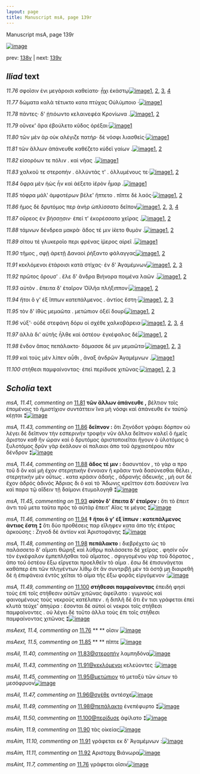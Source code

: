 ```yaml
---
layout: page
title: Manuscript msA, page 139r
---
```


Manuscript msA, page 139r

[![image](http://www.homermultitext.org/iipsrv?OBJ=IIP,1.0&FIF=/project/homer/pyramidal/deepzoom/hmt/vaimg/2017a/VA139RN_0311.tif&WID=100&CVT=JPEG)](http://www.homermultitext.org/ict2/?urn=urn:cite2:hmt:vaimg.2017a:VA139RN_0311)

prev:  [138v](../138v) | next:  [139v](../139v)

## *Iliad* text

*11.76* <a id="11.76"/> σφοῖσιν ἐνι μεγάροισι καθείατο· ᾗχι ἑκάστῳ[![image](http://www.homermultitext.org/iipsrv?OBJ=IIP,1.0&FIF=/project/homer/pyramidal/deepzoom/hmt/vaimg/2017a/VA139RN_0311.tif&RGN=0.1884,0.2195,0.3808,0.0293&WID=1000&CVT=JPEG)](http://www.homermultitext.org/ict2/?urn=urn:cite2:hmt:vaimg.2017a:VA139RN_0311@0.1884,0.2195,0.3808,0.0293)[1](#msAint_11.7), [2](#msAext_11.4), [3](#msAim_11.3001), [4](#msA_11.164)

*11.77* <a id="11.77"/> δώματα καλὰ τέτυκτο κατα πτύχας Οὐλύμποιο ·[![image](http://www.homermultitext.org/iipsrv?OBJ=IIP,1.0&FIF=/project/homer/pyramidal/deepzoom/hmt/vaimg/2017a/VA139RN_0311.tif&RGN=0.1824,0.2436,0.4228,0.0278&WID=1000&CVT=JPEG)](http://www.homermultitext.org/ict2/?urn=urn:cite2:hmt:vaimg.2017a:VA139RN_0311@0.1824,0.2436,0.4228,0.0278)[1](#msA_11.164)

*11.78* <a id="11.78"/> πάντες· δ' ᾐτιόωντο κελαινεφέα Κρονίωνα .[![image](http://www.homermultitext.org/iipsrv?OBJ=IIP,1.0&FIF=/project/homer/pyramidal/deepzoom/hmt/vaimg/2017a/VA139RN_0311.tif&RGN=0.1844,0.2624,0.3958,0.0263&WID=1000&CVT=JPEG)](http://www.homermultitext.org/ict2/?urn=urn:cite2:hmt:vaimg.2017a:VA139RN_0311@0.1844,0.2624,0.3958,0.0263)[1](#msA_11.164), [2](#msA_11.40)

*11.79* <a id="11.79"/> οὕνεκ' ἄρα ἐβούλετο κῦδος ὀρέξαι·[![image](http://www.homermultitext.org/iipsrv?OBJ=IIP,1.0&FIF=/project/homer/pyramidal/deepzoom/hmt/vaimg/2017a/VA139RN_0311.tif&RGN=0.1794,0.2812,0.3918,0.0293&WID=1000&CVT=JPEG)](http://www.homermultitext.org/ict2/?urn=urn:cite2:hmt:vaimg.2017a:VA139RN_0311@0.1794,0.2812,0.3918,0.0293)[1](#msA_11.164)

*11.80* <a id="11.80"/> τῶν μὲν ὰρ οὐκ αλέγιζε πατήρ· δὲ νόσφι λιασθεὶς·[![image](http://www.homermultitext.org/iipsrv?OBJ=IIP,1.0&FIF=/project/homer/pyramidal/deepzoom/hmt/vaimg/2017a/VA139RN_0311.tif&RGN=0.1804,0.303,0.4218,0.0263&WID=1000&CVT=JPEG)](http://www.homermultitext.org/ict2/?urn=urn:cite2:hmt:vaimg.2017a:VA139RN_0311@0.1804,0.303,0.4218,0.0263)[1](#msA_11.164)

*11.81* <a id="11.81"/> τῶν ἄλλων ἀπάνευθε καθέζετο κύδεϊ γαίων .[![image](http://www.homermultitext.org/iipsrv?OBJ=IIP,1.0&FIF=/project/homer/pyramidal/deepzoom/hmt/vaimg/2017a/VA139RN_0311.tif&RGN=0.1784,0.3195,0.4158,0.0331&WID=1000&CVT=JPEG)](http://www.homermultitext.org/ict2/?urn=urn:cite2:hmt:vaimg.2017a:VA139RN_0311@0.1784,0.3195,0.4158,0.0331)[1](#msA_11.41), [2](#msA_11.164)

*11.82* <a id="11.82"/> εἰσορόων τε πόλιν . καὶ νῆας .[![image](http://www.homermultitext.org/iipsrv?OBJ=IIP,1.0&FIF=/project/homer/pyramidal/deepzoom/hmt/vaimg/2017a/VA139RN_0311.tif&RGN=0.1794,0.3376,0.4058,0.0293&WID=1000&CVT=JPEG)](http://www.homermultitext.org/ict2/?urn=urn:cite2:hmt:vaimg.2017a:VA139RN_0311@0.1794,0.3376,0.4058,0.0293)[1](#msA_11.164)

*11.83* <a id="11.83"/> χαλκοῦ τε στεροπήν . ὀλλύντάς τ' . ὀλλυμένους τε·[![image](http://www.homermultitext.org/iipsrv?OBJ=IIP,1.0&FIF=/project/homer/pyramidal/deepzoom/hmt/vaimg/2017a/VA139RN_0311.tif&RGN=0.1784,0.3594,0.4118,0.0301&WID=1000&CVT=JPEG)](http://www.homermultitext.org/ict2/?urn=urn:cite2:hmt:vaimg.2017a:VA139RN_0311@0.1784,0.3594,0.4118,0.0301)[1](#msAil_11.40), [2](#msA_11.164)

*11.84* <a id="11.84"/> ὄφρα μὲν ἠὼς ἦν καὶ ἀέξετο ἱ̈ερὸν ἦμαρ .[![image](http://www.homermultitext.org/iipsrv?OBJ=IIP,1.0&FIF=/project/homer/pyramidal/deepzoom/hmt/vaimg/2017a/VA139RN_0311.tif&RGN=0.1693,0.3767,0.3858,0.0323&WID=1000&CVT=JPEG)](http://www.homermultitext.org/ict2/?urn=urn:cite2:hmt:vaimg.2017a:VA139RN_0311@0.1693,0.3767,0.3858,0.0323)[1](#msA_11.164)

*11.85* <a id="11.85"/> τόφρα μάλ' ἀμφοτέρων βέλε' ἥπτετο . πῖπτε δὲ λαός·[![image](http://www.homermultitext.org/iipsrv?OBJ=IIP,1.0&FIF=/project/homer/pyramidal/deepzoom/hmt/vaimg/2017a/VA139RN_0311.tif&RGN=0.1764,0.3992,0.4369,0.0271&WID=1000&CVT=JPEG)](http://www.homermultitext.org/ict2/?urn=urn:cite2:hmt:vaimg.2017a:VA139RN_0311@0.1764,0.3992,0.4369,0.0271)[1](#msA_11.164), [2](#msAext_11.5)

*11.86* <a id="11.86"/> ῆμος δὲ δρυτόμος περ ἀνὴρ ὡπλίσσατο δεῖπον[![image](http://www.homermultitext.org/iipsrv?OBJ=IIP,1.0&FIF=/project/homer/pyramidal/deepzoom/hmt/vaimg/2017a/VA139RN_0311.tif&RGN=0.1754,0.415,0.4008,0.0271&WID=1000&CVT=JPEG)](http://www.homermultitext.org/ict2/?urn=urn:cite2:hmt:vaimg.2017a:VA139RN_0311@0.1754,0.415,0.4008,0.0271)[1](#msA_11.43), [2](#msAil_11.41), [3](#msA_11.42), [4](#msA_11.164)

*11.87* <a id="11.87"/> οὔρεος ἐν βήσσῃσιν· ἐπεί τ' ἐκορέσσατο χεῖρας .[![image](http://www.homermultitext.org/iipsrv?OBJ=IIP,1.0&FIF=/project/homer/pyramidal/deepzoom/hmt/vaimg/2017a/VA139RN_0311.tif&RGN=0.1754,0.4323,0.4198,0.0286&WID=1000&CVT=JPEG)](http://www.homermultitext.org/ict2/?urn=urn:cite2:hmt:vaimg.2017a:VA139RN_0311@0.1754,0.4323,0.4198,0.0286)[1](#msAil_11.42), [2](#msA_11.164)

*11.88* <a id="11.88"/> τάμνων δένδρεα μακρὰ· ἅδος τέ μιν ί̈κετο θυμὸν .[![image](http://www.homermultitext.org/iipsrv?OBJ=IIP,1.0&FIF=/project/homer/pyramidal/deepzoom/hmt/vaimg/2017a/VA139RN_0311.tif&RGN=0.1733,0.4519,0.4339,0.0271&WID=1000&CVT=JPEG)](http://www.homermultitext.org/ict2/?urn=urn:cite2:hmt:vaimg.2017a:VA139RN_0311@0.1733,0.4519,0.4339,0.0271)[1](#msA_11.44), [2](#msA_11.164)

*11.89* <a id="11.89"/> σίτου τὲ γλυκεροῖο περι φρένας ί̈μερος αἱρεῖ .[![image](http://www.homermultitext.org/iipsrv?OBJ=IIP,1.0&FIF=/project/homer/pyramidal/deepzoom/hmt/vaimg/2017a/VA139RN_0311.tif&RGN=0.1713,0.4692,0.4228,0.0308&WID=1000&CVT=JPEG)](http://www.homermultitext.org/ict2/?urn=urn:cite2:hmt:vaimg.2017a:VA139RN_0311@0.1713,0.4692,0.4228,0.0308)[1](#msA_11.164)

*11.90* <a id="11.90"/> τῆμος , σφῇ ἀρετῇ Δαναοὶ ῥήξαντο φάλαγγας[![image](http://www.homermultitext.org/iipsrv?OBJ=IIP,1.0&FIF=/project/homer/pyramidal/deepzoom/hmt/vaimg/2017a/VA139RN_0311.tif&RGN=0.1774,0.4895,0.3898,0.0308&WID=1000&CVT=JPEG)](http://www.homermultitext.org/ict2/?urn=urn:cite2:hmt:vaimg.2017a:VA139RN_0311@0.1774,0.4895,0.3898,0.0308)[1](#msAim_11.9), [2](#msA_11.164)

*11.91* <a id="11.91"/> κεκλόμενοι ἑτάροισι κατὰ στίχας· ἐν δ' Ἀγαμέμνων[![image](http://www.homermultitext.org/iipsrv?OBJ=IIP,1.0&FIF=/project/homer/pyramidal/deepzoom/hmt/vaimg/2017a/VA139RN_0311.tif&RGN=0.1764,0.5113,0.4279,0.0263&WID=1000&CVT=JPEG)](http://www.homermultitext.org/ict2/?urn=urn:cite2:hmt:vaimg.2017a:VA139RN_0311@0.1764,0.5113,0.4279,0.0263)[1](#msAil_11.43), [2](#msAim_11.10), [3](#msA_11.164)

*11.92* <a id="11.92"/> πρῶτος ὄρουσ' . ἕλε δ' ἄνδρα Βιήνορα ποιμένα λαῶν .[![image](http://www.homermultitext.org/iipsrv?OBJ=IIP,1.0&FIF=/project/homer/pyramidal/deepzoom/hmt/vaimg/2017a/VA139RN_0311.tif&RGN=0.1713,0.5308,0.4409,0.0241&WID=1000&CVT=JPEG)](http://www.homermultitext.org/ict2/?urn=urn:cite2:hmt:vaimg.2017a:VA139RN_0311@0.1713,0.5308,0.4409,0.0241)[1](#msAim_11.11), [2](#msA_11.164)

*11.93* <a id="11.93"/> αὐτὸν . ἔπειτα δ' ἑταῖρον Ὀϊλῆα πλήξιππον·[![image](http://www.homermultitext.org/iipsrv?OBJ=IIP,1.0&FIF=/project/homer/pyramidal/deepzoom/hmt/vaimg/2017a/VA139RN_0311.tif&RGN=0.1723,0.5451,0.3968,0.0308&WID=1000&CVT=JPEG)](http://www.homermultitext.org/ict2/?urn=urn:cite2:hmt:vaimg.2017a:VA139RN_0311@0.1723,0.5451,0.3968,0.0308)[1](#msA_11.45), [2](#msA_11.164)

*11.94* <a id="11.94"/> ἤτοι ὅ γ' ἐξ ἵππων κατεπάλμενος . ἀντίος ἔστη·[![image](http://www.homermultitext.org/iipsrv?OBJ=IIP,1.0&FIF=/project/homer/pyramidal/deepzoom/hmt/vaimg/2017a/VA139RN_0311.tif&RGN=0.1713,0.5662,0.3988,0.0286&WID=1000&CVT=JPEG)](http://www.homermultitext.org/ict2/?urn=urn:cite2:hmt:vaimg.2017a:VA139RN_0311@0.1713,0.5662,0.3988,0.0286)[1](#msAil_11.44), [2](#msA_11.46), [3](#msA_11.164)

*11.95* <a id="11.95"/> τὸν δ' ἰ̈θὺς μεμαῶτα . μετώπιον ὀξέϊ δουρὶ[![image](http://www.homermultitext.org/iipsrv?OBJ=IIP,1.0&FIF=/project/homer/pyramidal/deepzoom/hmt/vaimg/2017a/VA139RN_0311.tif&RGN=0.1754,0.5872,0.3948,0.0248&WID=1000&CVT=JPEG)](http://www.homermultitext.org/ict2/?urn=urn:cite2:hmt:vaimg.2017a:VA139RN_0311@0.1754,0.5872,0.3948,0.0248)[1](#msAil_11.45), [2](#msA_11.164)

*11.96* <a id="11.96"/> νύξ'· οὐδὲ στεφάνη δόρυ οἱ σχέθε χαλκοβάρεια·[![image](http://www.homermultitext.org/iipsrv?OBJ=IIP,1.0&FIF=/project/homer/pyramidal/deepzoom/hmt/vaimg/2017a/VA139RN_0311.tif&RGN=0.1683,0.6038,0.4309,0.0308&WID=1000&CVT=JPEG)](http://www.homermultitext.org/ict2/?urn=urn:cite2:hmt:vaimg.2017a:VA139RN_0311@0.1683,0.6038,0.4309,0.0308)[1](#msAil_11.46), [2](#msAim_11.3002), [3](#msAil_11.47), [4](#msA_11.164)

*11.97* <a id="11.97"/> ἀλλὰ δι' αὐτῆς ἦλθε καὶ ὀστέου· ἐγκέφαλος δὲ[![image](http://www.homermultitext.org/iipsrv?OBJ=IIP,1.0&FIF=/project/homer/pyramidal/deepzoom/hmt/vaimg/2017a/VA139RN_0311.tif&RGN=0.1683,0.6226,0.4028,0.0323&WID=1000&CVT=JPEG)](http://www.homermultitext.org/ict2/?urn=urn:cite2:hmt:vaimg.2017a:VA139RN_0311@0.1683,0.6226,0.4028,0.0323)[1](#msA_11.47), [2](#msA_11.164)

*11.98* <a id="11.98"/> ἔνδον ἅπας πεπάλακτο· δάμασσε δέ μιν μεμαῶτα·[![image](http://www.homermultitext.org/iipsrv?OBJ=IIP,1.0&FIF=/project/homer/pyramidal/deepzoom/hmt/vaimg/2017a/VA139RN_0311.tif&RGN=0.1643,0.6429,0.4589,0.0286&WID=1000&CVT=JPEG)](http://www.homermultitext.org/ict2/?urn=urn:cite2:hmt:vaimg.2017a:VA139RN_0311@0.1643,0.6429,0.4589,0.0286)[1](#msA_11.48), [2](#msAil_11.49), [3](#msA_11.164)

*11.99* <a id="11.99"/> καὶ τοὺς μὲν λίπεν αὖθι , ἄναξ ἀνδρῶν Ἀγαμέμνων .[![image](http://www.homermultitext.org/iipsrv?OBJ=IIP,1.0&FIF=/project/homer/pyramidal/deepzoom/hmt/vaimg/2017a/VA139RN_0311.tif&RGN=0.1653,0.6624,0.4439,0.0278&WID=1000&CVT=JPEG)](http://www.homermultitext.org/ict2/?urn=urn:cite2:hmt:vaimg.2017a:VA139RN_0311@0.1653,0.6624,0.4439,0.0278)[1](#msA_11.164)

*11.100* <a id="11.100"/> στήθεσι παμφαίνοντας· ἐπεὶ περίδυσε χιτῶνας·[![image](http://www.homermultitext.org/iipsrv?OBJ=IIP,1.0&FIF=/project/homer/pyramidal/deepzoom/hmt/vaimg/2017a/VA139RN_0311.tif&RGN=0.1703,0.682,0.4259,0.0316&WID=1000&CVT=JPEG)](http://www.homermultitext.org/ict2/?urn=urn:cite2:hmt:vaimg.2017a:VA139RN_0311@0.1703,0.682,0.4259,0.0316)[1](#msA_11.49), [2](#msA_11.164), [3](#msAil_11.50)

## *Scholia* text

*msA, 11.41, commenting on* [11.81](#11.81)  <a id="msA_11.41"/> **τῶν ἄλλων ἀπάνευθε ,** βέλτιον τοῖς ἑπομένοις τὸ ἡμιστίχιον συντάττειν ἵνα μὴ νόσφι καὶ ἀπάνευθε ἐν ταὐτῷ κέῃται ⁑[![image](http://www.homermultitext.org/iipsrv?OBJ=IIP,1.0&FIF=/project/homer/pyramidal/deepzoom/hmt/vaimg/2017a/VA139RN_0311.tif&RGN=0.172,0.1605,0.639,0.0285&WID=1000&CVT=JPEG)](http://www.homermultitext.org/ict2/?urn=urn:cite2:hmt:vaimg.2017a:VA139RN_0311@0.172,0.1605,0.639,0.0285)

*msA, 11.43, commenting on* [11.86](#11.86)  <a id="msA_11.43"/> **δεῖπνον :** ὅτι Ζηνόδοτ γράφει δόρπον οὐ λέγει δὲ δεῖπνον τὴν εσπερινὴν τροφὴν νῦν ἀλλα δεῖπνον καλεῖ ὃ ἡμεῖς ἄριστον καθ ἣν ώραν καὶ ὁ δρυτόμος ἀριστοποιεῖται ἥγουν ὁ ὑλοτόμος ὁ ξυλοτόμος δρῦν γὰρ ἐκάλουν οἱ παλαιοι ἀπο τοῦ ἀρχαιοτέρου πᾶν δένδρον ⁑[![image](http://www.homermultitext.org/iipsrv?OBJ=IIP,1.0&FIF=/project/homer/pyramidal/deepzoom/hmt/vaimg/2017a/VA139RN_0311.tif&RGN=0.592,0.2146,0.226,0.0765&WID=1000&CVT=JPEG)](http://www.homermultitext.org/ict2/?urn=urn:cite2:hmt:vaimg.2017a:VA139RN_0311@0.592,0.2146,0.226,0.0765)

*msA, 11.44, commenting on* [11.88](#11.88)  <a id="msA_11.44"/> **ἅδος τέ μιν :** δασυντέον , τὸ γὰρ α προ τοῦ δ ὃν καὶ μὴ έχον στερητικὴν ἔννοιαν ῆ κρᾶσιν τινὰ δασύνεσθαι θέλει , στερητικὴν μὲν οὕτως . κατα κράσιν ἀδαής , ἀδρανής ἀδευκής , μὴ ουτ δὲ ἔχον ἁδρός ἀδινός Ἀδριας δι ὃ καὶ τὸ Ἅδωνις κρεῖττον ἐστι δασύνειν ἵνα καὶ παρα τῷ αἴδειν τῇ δαίμονι ἐτυμολογηθ ⁑[![image](http://www.homermultitext.org/iipsrv?OBJ=IIP,1.0&FIF=/project/homer/pyramidal/deepzoom/hmt/vaimg/2017a/VA139RN_0311.tif&RGN=0.588,0.2813,0.239,0.09&WID=1000&CVT=JPEG)](http://www.homermultitext.org/ict2/?urn=urn:cite2:hmt:vaimg.2017a:VA139RN_0311@0.588,0.2813,0.239,0.09)

*msA, 11.45, commenting on* [11.93](#11.93)  <a id="msA_11.45"/> **αὐτὸν δ' ἔπειτα δ' ἑταῖρον :** ὅτι τὸ ἔπειτ ἀντι τοῦ μετα ταῦτα πρὸς τὸ αὐτὰρ ἔπειτ' Αἴας τε μέγας ⁑[![image](http://www.homermultitext.org/iipsrv?OBJ=IIP,1.0&FIF=/project/homer/pyramidal/deepzoom/hmt/vaimg/2017a/VA139RN_0311.tif&RGN=0.603,0.3668,0.213,0.0488&WID=1000&CVT=JPEG)](http://www.homermultitext.org/ict2/?urn=urn:cite2:hmt:vaimg.2017a:VA139RN_0311@0.603,0.3668,0.213,0.0488)

*msA, 11.46, commenting on* [11.94](#11.94)  <a id="msA_11.46"/> **‡ ἤτοι ὅ γ' ἐξ ἵππων : κατεπάλμενος ἀντιος ἔστη ⁑** ὅτι δύο προθέσεις παρ εἴληφεν κατα ἀπο τῆς ἑτέρας ἀρκούσης : Ζηνοδ δὲ ἀντίον καὶ Ἀριστοφάνης ⁑[![image](http://www.homermultitext.org/iipsrv?OBJ=IIP,1.0&FIF=/project/homer/pyramidal/deepzoom/hmt/vaimg/2017a/VA139RN_0311.tif&RGN=0.126,0.7194,0.672,0.03&WID=1000&CVT=JPEG)](http://www.homermultitext.org/ict2/?urn=urn:cite2:hmt:vaimg.2017a:VA139RN_0311@0.126,0.7194,0.672,0.03)

*msA, 11.48, commenting on* [11.98](#11.98)  <a id="msA_11.48"/> **πεπάλακτο :** διεβρέχετο ὡς τὸ παλάσσετο δ' αἵματι θώρηξ καὶ λύθρῳ παλάσσετο δὲ χεῖρας . φησὶν οὖν τὸν ἐγκέφαλον ἐμπεπλῆσθαι τοῦ αἵματος . σφιγγομένου γὰρ τοῦ δόρατος , ἀπο τοῦ ὀστέου ἔξω εἴργεται προελθεῖν τὸ αἷμα . ἔσω δὲ ἐπισυνάγεται καθάπερ ἐπι τῶν πληγέντων λίθῳ ὅτ ἂν συντριβῇ μὲν τὰ ὀστᾷ μη διαιρεθῆ δὲ ἡ ἐπιφάνεια ἐντὸς χεῖται τὸ αἷμα τῆς ἕξω φορᾶς εἰργόμενον :[![image](http://www.homermultitext.org/iipsrv?OBJ=IIP,1.0&FIF=/project/homer/pyramidal/deepzoom/hmt/vaimg/2017a/VA139RN_0311.tif&RGN=0.151,0.7457,0.65,0.0518&WID=1000&CVT=JPEG)](http://www.homermultitext.org/ict2/?urn=urn:cite2:hmt:vaimg.2017a:VA139RN_0311@0.151,0.7457,0.65,0.0518)

*msA, 11.49, commenting on* [11.100](#11.100)  <a id="msA_11.49"/> **στήθεσσι παμφαίνοντας** ἐπειδὴ φησὶ τοὺς ἐπὶ τοῖς στήθεσιν αὐτῶν χιτῶνας ἀφείλατο : γυμνοὺς καὶ φαινομένους τοὺς νεκροὺς κατέλιπεν . ἡ διπλῆ δὲ ὅτι ἔν τισι γράφεται ἐπεὶ κλυτὰ τεύχε' ἀπηύρα : ἔσονται δὲ αὐτοὶ οἱ νεκροι τοῖς στήθεσι παμφαίνοντες . οὐ λέγει δὲ τοῦτο ἀλλα τοὺς ἐπι τοῖς στήθεσι παμφαίνοντας χιτῶνας ⁑[![image](http://www.homermultitext.org/iipsrv?OBJ=IIP,1.0&FIF=/project/homer/pyramidal/deepzoom/hmt/vaimg/2017a/VA139RN_0311.tif&RGN=0.155,0.7824,0.639,0.0518&WID=1000&CVT=JPEG)](http://www.homermultitext.org/ict2/?urn=urn:cite2:hmt:vaimg.2017a:VA139RN_0311@0.155,0.7824,0.639,0.0518)

*msAext, 11.4, commenting on* [11.76](#11.76)  <a id="msAext_11.4"/> **					 				** 					 οῖσιν 				[![image](http://www.homermultitext.org/iipsrv?OBJ=IIP,1.0&FIF=/project/homer/pyramidal/deepzoom/hmt/vaimg/2017a/VA139RN_0311.tif&RGN=0.8577,0.2414,0.0421,0.0173&WID=1000&CVT=JPEG)](http://www.homermultitext.org/ict2/?urn=urn:cite2:hmt:vaimg.2017a:VA139RN_0311@0.8577,0.2414,0.0421,0.0173)

*msAext, 11.5, commenting on* [11.85](#11.85)  <a id="msAext_11.5"/> **					 				** 					 πῖπτε 				[![image](http://www.homermultitext.org/iipsrv?OBJ=IIP,1.0&FIF=/project/homer/pyramidal/deepzoom/hmt/vaimg/2017a/VA139RN_0311.tif&RGN=0.8557,0.4075,0.0411,0.0218&WID=1000&CVT=JPEG)](http://www.homermultitext.org/ict2/?urn=urn:cite2:hmt:vaimg.2017a:VA139RN_0311@0.8557,0.4075,0.0411,0.0218)

*msAil, 11.40, commenting on* [11.83@στεροπήν](#11.83@στεροπήν)  <a id="msAil_11.40"/> λαμπηδόνα[![image](http://www.homermultitext.org/iipsrv?OBJ=IIP,1.0&FIF=/project/homer/pyramidal/deepzoom/hmt/vaimg/2017a/VA139RN_0311.tif&RGN=0.296,0.3536,0.059,0.015&WID=1000&CVT=JPEG)](http://www.homermultitext.org/ict2/?urn=urn:cite2:hmt:vaimg.2017a:VA139RN_0311@0.296,0.3536,0.059,0.015)

*msAil, 11.43, commenting on* [11.91@κεκλόμενοι](#11.91@κεκλόμενοι)  <a id="msAil_11.43"/> κελεύοντες :[![image](http://www.homermultitext.org/iipsrv?OBJ=IIP,1.0&FIF=/project/homer/pyramidal/deepzoom/hmt/vaimg/2017a/VA139RN_0311.tif&RGN=0.216,0.5053,0.059,0.0143&WID=1000&CVT=JPEG)](http://www.homermultitext.org/ict2/?urn=urn:cite2:hmt:vaimg.2017a:VA139RN_0311@0.216,0.5053,0.059,0.0143)

*msAil, 11.45, commenting on* [11.95@μετώπιον](#11.95@μετώπιον)  <a id="msAil_11.45"/> τὸ μεταξὺ τῶν ώτων τὸ μεσόφρυον[![image](http://www.homermultitext.org/iipsrv?OBJ=IIP,1.0&FIF=/project/homer/pyramidal/deepzoom/hmt/vaimg/2017a/VA139RN_0311.tif&RGN=0.399,0.5856,0.133,0.0135&WID=1000&CVT=JPEG)](http://www.homermultitext.org/ict2/?urn=urn:cite2:hmt:vaimg.2017a:VA139RN_0311@0.399,0.5856,0.133,0.0135)

*msAil, 11.47, commenting on* [11.96@σχέθε](#11.96@σχέθε)  <a id="msAil_11.47"/> αντέσχε[![image](http://www.homermultitext.org/iipsrv?OBJ=IIP,1.0&FIF=/project/homer/pyramidal/deepzoom/hmt/vaimg/2017a/VA139RN_0311.tif&RGN=0.42,0.6044,0.057,0.0143&WID=1000&CVT=JPEG)](http://www.homermultitext.org/ict2/?urn=urn:cite2:hmt:vaimg.2017a:VA139RN_0311@0.42,0.6044,0.057,0.0143)

*msAil, 11.49, commenting on* [11.98@πεπάλακτο](#11.98@πεπάλακτο)  <a id="msAil_11.49"/> ἐνεπέφυρτο ⁑[![image](http://www.homermultitext.org/iipsrv?OBJ=IIP,1.0&FIF=/project/homer/pyramidal/deepzoom/hmt/vaimg/2017a/VA139RN_0311.tif&RGN=0.336,0.6426,0.082,0.0135&WID=1000&CVT=JPEG)](http://www.homermultitext.org/ict2/?urn=urn:cite2:hmt:vaimg.2017a:VA139RN_0311@0.336,0.6426,0.082,0.0135)

*msAil, 11.50, commenting on* [11.100@περίδυσε](#11.100@περίδυσε)  <a id="msAil_11.50"/> ἀφίλατο ⁑[![image](http://www.homermultitext.org/iipsrv?OBJ=IIP,1.0&FIF=/project/homer/pyramidal/deepzoom/hmt/vaimg/2017a/VA139RN_0311.tif&RGN=0.474,0.6824,0.046,0.015&WID=1000&CVT=JPEG)](http://www.homermultitext.org/ict2/?urn=urn:cite2:hmt:vaimg.2017a:VA139RN_0311@0.474,0.6824,0.046,0.015)

*msAim, 11.9, commenting on* [11.90](#11.90)  <a id="msAim_11.9"/> τὰς οἰκείας[![image](http://www.homermultitext.org/iipsrv?OBJ=IIP,1.0&FIF=/project/homer/pyramidal/deepzoom/hmt/vaimg/2017a/VA139RN_0311.tif&RGN=0.5691,0.497,0.0601,0.0173&WID=1000&CVT=JPEG)](http://www.homermultitext.org/ict2/?urn=urn:cite2:hmt:vaimg.2017a:VA139RN_0311@0.5691,0.497,0.0601,0.0173)

*msAim, 11.10, commenting on* [11.91](#11.91)  <a id="msAim_11.10"/> γράφεται εκ δ' Ἀγαμέμνων :[![image](http://www.homermultitext.org/iipsrv?OBJ=IIP,1.0&FIF=/project/homer/pyramidal/deepzoom/hmt/vaimg/2017a/VA139RN_0311.tif&RGN=0.5942,0.5143,0.0591,0.0233&WID=1000&CVT=JPEG)](http://www.homermultitext.org/ict2/?urn=urn:cite2:hmt:vaimg.2017a:VA139RN_0311@0.5942,0.5143,0.0591,0.0233)

*msAim, 11.11, commenting on* [11.92](#11.92)  <a id="msAim_11.11"/> Αρισταρχ Βιάνωρα[![image](http://www.homermultitext.org/iipsrv?OBJ=IIP,1.0&FIF=/project/homer/pyramidal/deepzoom/hmt/vaimg/2017a/VA139RN_0311.tif&RGN=0.6062,0.5361,0.0882,0.0165&WID=1000&CVT=JPEG)](http://www.homermultitext.org/ict2/?urn=urn:cite2:hmt:vaimg.2017a:VA139RN_0311@0.6062,0.5361,0.0882,0.0165)

*msAint, 11.7, commenting on* [11.76](#11.76)  <a id="msAint_11.7"/> γράφεται οῖσιν[![image](http://www.homermultitext.org/iipsrv?OBJ=IIP,1.0&FIF=/project/homer/pyramidal/deepzoom/hmt/vaimg/2017a/VA139RN_0311.tif&RGN=0.1242,0.2188,0.0551,0.0263&WID=1000&CVT=JPEG)](http://www.homermultitext.org/ict2/?urn=urn:cite2:hmt:vaimg.2017a:VA139RN_0311@0.1242,0.2188,0.0551,0.0263)